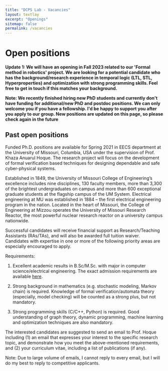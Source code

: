 ```yaml
---
title: "DCPS Lab - Vacancies"
layout: textlay
excerpt: "Openings"
sitemap: false
permalink: /vacancies
---
```


# Open positions

**Update 1: We will have an opening in Fall 2023 related to our 'Formal method in robotics' project. We are looking for a potential candidate who has the background/research experience in temporal logic (LTL, STL, Hyperproperties) and optimization with strong programming skills. Feel free to get in touch if this matches your background.**

**Note: We recently finished hiring new PhD students and currently don't have funding for additional/new PhD and postdoc positions. We can only welcome you if you have a fellowship. I'd be happy to support you after you apply to our group. New positions are updated on this page, so please check again in the future**

## Past open positions
Funded Ph.D. positions are available for Spring 2021 in EECS department at the University of Missouri, Columbia, USA under the supervision of Prof. Khaza Anuarul Hoque. The research project will focus on the development of formal verification based techniques for designing dependable and safe cyber-physical systems.

Established in 1849, the University of Missouri College of Engineering’s excellence includes nine disciplines, 130 faculty members, more than 3,300 of the brightest undergraduates on campus and more than 600 exceptional graduate students at the flagship campus of the UM System. Electrical engineering at MU was established in 1884 – the first electrical engineering program in the nation. Located in the heart of Missouri, the College of Engineering at Mizzou operates the University of Missouri Research Reactor, the most powerful nuclear research reactor on a university campus nationwide.

Successful candidates will receive financial support as Research/Teaching Assistants (RAs/TAs), and will also be awarded full tuition waiver. Candidates with expertise in one or more of the following priority areas are especially encouraged to apply.

Requirements:

1. Excellent academic results in B.Sc/M.Sc. with major in computer science/electrical engineering. The exact admission requirements are available [here](https://gradstudies.missouri.edu/degreecategory/electrical-and-computer-engineering/).

2. Strong background in mathematics (e.g. stochastic modeling, Markov chain) is required. Knowledge of formal verification/automata theory (especially, model checking) will be counted as a strong plus, but not mandatory. 

3. Strong programming skills (C/C++, Python) is required. Good understanding of graph theory, dynamic programming, machine learning and optimization techniques are also mandatory.

The interested candidates are suggested to send an email to Prof. Hoque including (1) an email that expresses your interest to the specific research topic, and demonstrate how you meet the above-mentioned requirements, and (2) your curriculum vitae, including a list of publications (if any).

Note: Due to large volume of emails, I cannot reply to every email, but I will do my best to reply to competitive applicants.

<br>


